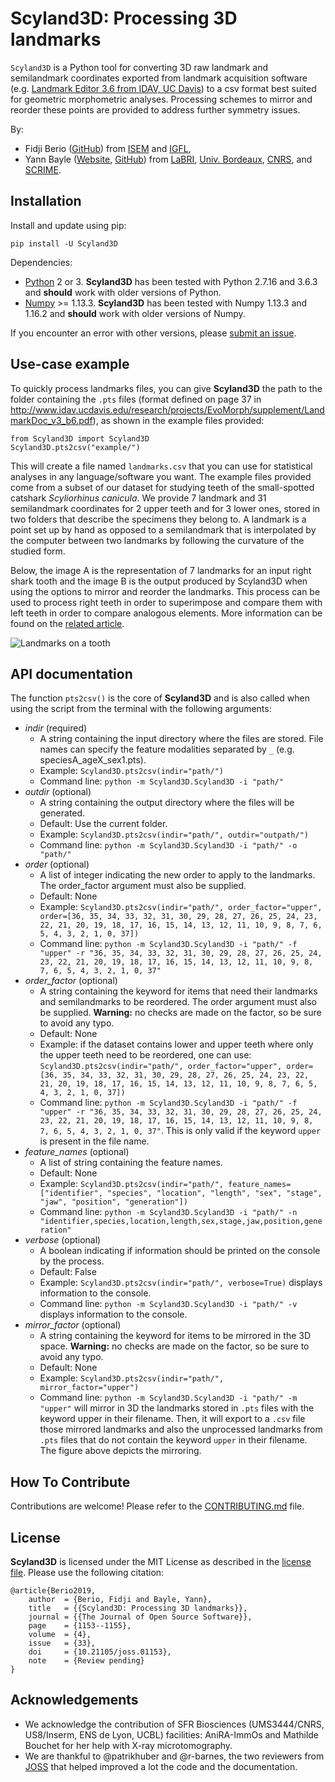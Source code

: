 # Scyland3D: Processing 3D landmarks

``Scyland3D`` is a Python tool for converting 3D raw landmark and semilandmark coordinates exported from landmark acquisition software (e.g. [Landmark Editor 3.6 from IDAV, UC Davis](http://www.idav.ucdavis.edu/research/EvoMorph)) to a csv format best suited for geometric morphometric analyses.
Processing schemes to mirror and reorder these points are provided to address further symmetry issues.

By:
- Fidji Berio ([GitHub](https://github.com/fberio)) from [ISEM](http://www.isem.univ-montp2.fr/en/) and [IGFL](http://igfl.ens-lyon.fr/igfl/annuaire/berio-fidji),
- Yann Bayle ([Website](http://yannbayle.fr/english/index.php), [GitHub](https://github.com/ybayle)) from [LaBRI](http://www.labri.fr/), [Univ. Bordeaux](https://www.u-bordeaux.fr/), [CNRS](http://www.cnrs.fr/), and [SCRIME](https://scrime.u-bordeaux.fr/).

## Installation

Install and update using pip:

`pip install -U Scyland3D`

Dependencies:

- [Python](https://www.python.org/) 2 or 3. **Scyland3D** has been tested with Python 2.7.16 and 3.6.3 and **should** work with older versions of Python.
- [Numpy](https://www.numpy.org/) >= 1.13.3. **Scyland3D** has been tested with Numpy 1.13.3 and 1.16.2 and **should** work with older versions of Numpy.

If you encounter an error with other versions, please [submit an issue](https://github.com/ybayle/Scyland3D/issues/new).

## Use-case example

To quickly process landmarks files, you can give **Scyland3D** the path to the folder containing the `.pts` files (format defined on page 37 in http://www.idav.ucdavis.edu/research/projects/EvoMorph/supplement/LandmarkDoc_v3_b6.pdf), as shown in the example files provided:

```
from Scyland3D import Scyland3D
Scyland3D.pts2csv("example/")
```

This will create a file named `landmarks.csv` that you can use for statistical analyses in any language/software you want.
The example files provided come from a subset of our dataset for studying teeth of the small-spotted catshark *Scyliorhinus canicula*.
We provide 7 landmark and 31 semilandmark coordinates for 2 upper teeth and for 3 lower ones, stored in two folders that describe the specimens they belong to.
A landmark is a point set up by hand as opposed to a semilandmark that is interpolated by the computer between two landmarks by following the curvature of the studied form.

Below, the image A is the representation of 7 landmarks for an input right shark tooth and the image B is the output produced by Scyland3D when using the options to mirror and reorder the landmarks.
This process can be used to process right teeth in order to superimpose and compare them with left teeth in order to compare analogous elements.
More information can be found on the [related article](https://github.com/openjournals/joss-papers/blob/joss.01153/joss.01153/10.21105.joss.01153.pdf).

![Landmarks on a tooth](https://raw.githubusercontent.com/ybayle/Scyland3D/master/paper/figure1.png)

## API documentation

The function `pts2csv()` is the core of **Scyland3D** and is also called when using the script from the terminal with the following arguments:

- *indir* (required)
    - A string containing the input directory where the files are stored. File names can specify the feature modalities separated by `_` (e.g. speciesA_ageX_sex1.pts).
    - Example: `Scyland3D.pts2csv(indir="path/")`
    - Command line: `python -m Scyland3D.Scyland3D -i "path/"`
- *outdir* (optional)
    - A string containing the output directory where the files will be generated.
    - Default: Use the current folder.
    - Example: `Scyland3D.pts2csv(indir="path/", outdir="outpath/")`
    - Command line: `python -m Scyland3D.Scyland3D -i "path/" -o "path/"`
- *order* (optional)
    - A list of integer indicating the new order to apply to the landmarks. The order_factor argument must also be supplied.
    - Default: None
    - Example: `Scyland3D.pts2csv(indir="path/", order_factor="upper", order=[36, 35, 34, 33, 32, 31, 30, 29, 28, 27, 26, 25, 24, 23, 22, 21, 20, 19, 18, 17, 16, 15, 14, 13, 12, 11, 10, 9, 8, 7, 6, 5, 4, 3, 2, 1, 0, 37])`
    - Command line: `python -m Scyland3D.Scyland3D -i "path/" -f "upper" -r "36, 35, 34, 33, 32, 31, 30, 29, 28, 27, 26, 25, 24, 23, 22, 21, 20, 19, 18, 17, 16, 15, 14, 13, 12, 11, 10, 9, 8, 7, 6, 5, 4, 3, 2, 1, 0, 37"`
- *order_factor* (optional)
    - A string containing the keyword for items that need their landmarks and semilandmarks to be reordered. The order argument must also be supplied. **Warning:** no checks are made on the factor, so be sure to avoid any typo.
    - Default: None
    - Example: if the dataset contains lower and upper teeth where only the upper teeth need to be reordered, one can use: `Scyland3D.pts2csv(indir="path/", order_factor="upper", order=[36, 35, 34, 33, 32, 31, 30, 29, 28, 27, 26, 25, 24, 23, 22, 21, 20, 19, 18, 17, 16, 15, 14, 13, 12, 11, 10, 9, 8, 7, 6, 5, 4, 3, 2, 1, 0, 37])`
    - Command line: `python -m Scyland3D.Scyland3D -i "path/" -f "upper" -r "36, 35, 34, 33, 32, 31, 30, 29, 28, 27, 26, 25, 24, 23, 22, 21, 20, 19, 18, 17, 16, 15, 14, 13, 12, 11, 10, 9, 8, 7, 6, 5, 4, 3, 2, 1, 0, 37"`. This is only valid if the keyword `upper` is present in the file name.
- *feature_names* (optional)
    - A list of string containing the feature names.
    - Default: None
    - Example: `Scyland3D.pts2csv(indir="path/", feature_names=["identifier", "species", "location", "length", "sex", "stage", "jaw", "position", "generation"])`
    - Command line: `python -m Scyland3D.Scyland3D -i "path/" -n "identifier,species,location,length,sex,stage,jaw,position,generation"`
- *verbose* (optional)
    - A boolean indicating if information should be printed on the console by the process.
    - Default: False
    - Example: `Scyland3D.pts2csv(indir="path/", verbose=True)` displays information to the console.
    - Command line: `python -m Scyland3D.Scyland3D -i "path/" -v` displays information to the console.
- *mirror_factor* (optional)
    - A string containing the keyword for items to be mirrored in the 3D space. **Warning:** no checks are made on the factor, so be sure to avoid any typo.
    - Default: None
    - Example: `Scyland3D.pts2csv(indir="path/", mirror_factor="upper")`
    - Command line: `python -m Scyland3D.Scyland3D -i "path/" -m "upper"` will mirror in 3D the landmarks stored in `.pts` files with the keyword upper in their filename. Then, it will export to a `.csv` file those mirrored landmarks and also the unprocessed landmarks from `.pts` files that do not contain the keyword `upper` in their filename. The figure above depicts the mirroring.

## How To Contribute

Contributions are welcome!
Please refer to the [CONTRIBUTING.md](CONTRIBUTING.md) file.

## License

**Scyland3D** is licensed under the MIT License as described in the [license file](LICENSE). Please use the following citation:

```
@article{Berio2019,
    author  = {Berio, Fidji and Bayle, Yann},
    title   = {{Scyland3D: Processing 3D landmarks}},
    journal = {{The Journal of Open Source Software}},
    page    = {1153--1155},
    volume  = {4},
    issue   = {33},
    doi     = {10.21105/joss.01153},
    note    = {Review pending}
}
```

## Acknowledgements

- We acknowledge the contribution of SFR Biosciences (UMS3444/CNRS, US8/Inserm, ENS de Lyon, UCBL) facilities: AniRA-ImmOs and Mathilde Bouchet for her help with X-ray microtomography.
- We are thankful to @patrikhuber and @r-barnes, the two reviewers from [JOSS](https://github.com/openjournals/joss-reviews) that helped improved a lot the code and the documentation.

